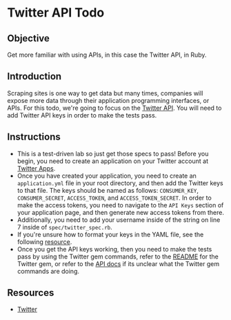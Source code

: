 # Twitter API Todo

## Objective

Get more familiar with using APIs, in this case the Twitter API, in Ruby.

## Introduction

Scraping sites is one way to get data but many times, companies will expose more data through their application programming interfaces, or APIs. For this todo, we're going to focus on the [Twitter API](https://dev.twitter.com/docs/api/1.1).  You will need to add Twitter API keys in order to make the tests pass.

## Instructions
* This is a test-driven lab so just get those specs to pass! Before you begin, you need to create an application on your Twitter account at [Twitter Apps](https://apps.twitter.com/).
* Once you have created your application, you need to create an `application.yml` file in your root directory, and then add the Twitter keys to that file. The keys should be named as follows: `CONSUMER_KEY`, `CONSUMER_SECRET`, `ACCESS_TOKEN`, and `ACCESS_TOKEN_SECRET`. In order to make the access tokens, you need to navigate to the `API Keys` section of your application page, and then generate new access tokens from there.
* Additionally, you need to add your username inside of the string on line 7 inside of `spec/twitter_spec.rb`.
* If you're unsure how to format your keys in the YAML file, see the following [resource](http://docs.ansible.com/YAMLSyntax.html).
* Once you get the API keys working, then you need to make the tests pass by using the Twitter gem commands, refer to the [README](https://github.com/sferik/twitter) for the Twitter gem, or refer to the [API docs](https://dev.twitter.com/docs/api/1.1) if its unclear what the Twitter gem commands are doing.

## Resources
* [Twitter](https://dev.twitter.com/)
